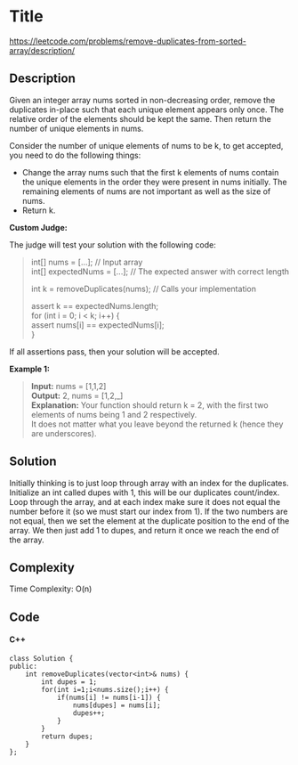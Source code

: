 # Title
<https://leetcode.com/problems/remove-duplicates-from-sorted-array/description/>

## Description
Given an integer array nums sorted in non-decreasing order, remove the duplicates in-place such that each unique element appears only once. The relative order of the elements should be kept the same. Then return the number of unique elements in nums.

Consider the number of unique elements of nums to be k, to get accepted, you need to do the following things:
* Change the array nums such that the first k elements of nums contain the unique elements in the order they were present in nums initially. The remaining elements of nums are not important as well as the size of nums.
* Return k.

**Custom Judge:**

The judge will test your solution with the following code:
>int[] nums = [...]; // Input array  
int[] expectedNums = [...]; // The expected answer with correct length  
> 
>int k = removeDuplicates(nums); // Calls your implementation
>
>assert k == expectedNums.length;  
for (int i = 0; i < k; i++) {  
    assert nums[i] == expectedNums[i];  
}

If all assertions pass, then your solution will be accepted.


**Example 1:**

>**Input:** nums = [1,1,2]  
**Output:** 2, nums = [1,2,_]  
**Explanation:** Your function should return k = 2, with the first two elements of nums being 1 and 2 respectively.  
It does not matter what you leave beyond the returned k (hence they are underscores).

## Solution
Initially thinking is to just loop through array with an index for the duplicates. Initialize an int called dupes with 1, this will be our duplicates count/index. Loop through the array, and at each index make sure it does not equal the number before it (so we must start our index from 1). If the two numbers are not equal, then we set the element at the duplicate position to the end of the array. We then just add 1 to dupes, and return it once we reach the end of the array.

## Complexity
Time Complexity: O(n)

## Code
#### C++
    class Solution {
    public:
        int removeDuplicates(vector<int>& nums) {
            int dupes = 1;
            for(int i=1;i<nums.size();i++) {
                if(nums[i] != nums[i-1]) {
                    nums[dupes] = nums[i];
                    dupes++;
                }
            }
            return dupes;
        }
    };